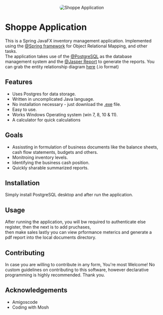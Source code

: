 <p align="center">
  <img src="https://media.gettyimages.com/id/78766311/photo/a-shopping-trolley.jpg?s=612x612&w=0&k=20&c=BahloehSBJr84swwNetkoJDz6zIPfDSKVs2GjyEKwUg=" alt="Shoppe Application" style="border-radius:50px">
</p>

# Shoppe Application
This is a Spring JavaFX inventory management application.  Implemented using the [@Spring framework](https://spring.io/) for Object Relational Mapping, and other tasks.
<br> The application takes use of the [@PostgreSQL](https://www.postgresql.org/) as the database management system and the [@Jasper Report](https://community.jaspersoft.com/files/file/20-jasperreports%C2%AE-library-community-edition/) to generate the reports. 
You can grab the entity relationship diagram [here](https://drive.google.com/file/d/1dALNLov0nq21e4TTf4KNN8dD86nCh38I/view?usp=sharing) (.io format)
<br>

## Features
- Uses Postgres for data storage.
- Written in uncomplicated Java language.
- No installation necessary - just download the [.exe](https://drive.google.com/file/d/1tHOLu6wdpNClPcF6lj6u6DvRdkNojTjH/view?usp=drive_link) file.
- Easy to use.
- Works Windows Operating system (win 7, 8, 10 & 11).
- A calculator for quick calculations

## Goals
- Assissting in formulation of business documents like the balance sheets, cash flow statements, budgets and others.
- Monitroing inventory levels.
- Identifying the business cash position.
- Quickly sharable summarized reports.

## Installation
Simply install PostgreSQL desktop and after run the application.

## Usage
After running the application, you will bw required to authenticate else register, then the next is to add pruchases, <br> then make sales lastly you can view prformance meterics and generate a pdf report into the local documents directory.

## Contributing
In case you are willing to contribute in any form, You're most Welcome! 
No custom guidelines on contributing to this software, however declarative programming is highly recommended. Thank you.


## Acknowledgements
- Amigoscode
- Coding with Mosh
